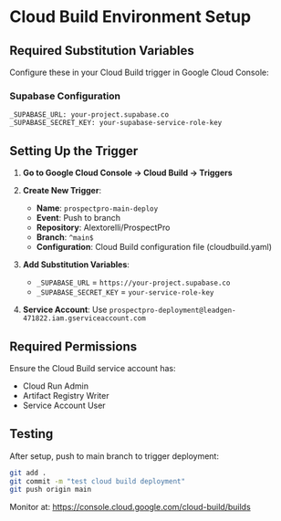 # Cloud Build Environment Setup

## Required Substitution Variables

Configure these in your Cloud Build trigger in Google Cloud Console:

### Supabase Configuration
```
_SUPABASE_URL: your-project.supabase.co
_SUPABASE_SECRET_KEY: your-supabase-service-role-key
```

## Setting Up the Trigger

1. **Go to Google Cloud Console → Cloud Build → Triggers**
2. **Create New Trigger**:
   - **Name**: `prospectpro-main-deploy`
   - **Event**: Push to branch
   - **Repository**: Alextorelli/ProspectPro
   - **Branch**: `^main$`
   - **Configuration**: Cloud Build configuration file (cloudbuild.yaml)

3. **Add Substitution Variables**:
   - `_SUPABASE_URL` = `https://your-project.supabase.co`
   - `_SUPABASE_SECRET_KEY` = `your-service-role-key`

4. **Service Account**: Use `prospectpro-deployment@leadgen-471822.iam.gserviceaccount.com`

## Required Permissions

Ensure the Cloud Build service account has:
- Cloud Run Admin
- Artifact Registry Writer
- Service Account User

## Testing

After setup, push to main branch to trigger deployment:
```bash
git add .
git commit -m "test cloud build deployment"
git push origin main
```

Monitor at: https://console.cloud.google.com/cloud-build/builds